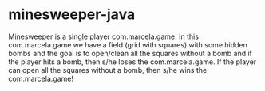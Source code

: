 # minesweeper-java
Minesweeper is a single player com.marcela.game. In this com.marcela.game we have a field (grid with squares) with some hidden bombs and the goal is to open/clean all the squares without a bomb and if the player hits a bomb, then s/he loses the com.marcela.game. If the player can open all the squares without a bomb, then s/he wins the com.marcela.game!
